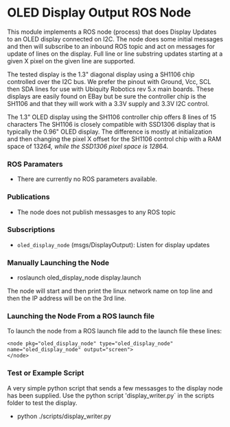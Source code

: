 
# OLED Display Output ROS Node


This module implements a ROS node (process) that does Display Updates to an OLED display connected on I2C.
The node does some initial messages and then will subscribe to an inbound ROS topic  and act on messages for update of lines on the display. 
Full line or line substring updates starting at a given X pixel on the given line are supported.

The tested display is the 1.3" diagonal display using a SH1106 chip controlled over the I2C bus.
We prefer the pinout with  Ground, Vcc, SCL then SDA lines for use with Ubiquity Robotics rev 5.x main boards.
These displays are easily found on EBay but be sure the controller chip is the SH1106 and that they will work with a 3.3V supply and 3.3V I2C control.

The 1.3" OLED display using the SH1106 controller chip offers 8 lines of 15 characters 
The SH1106 is closely compatible with SSD1306 display that is typically the 0.96" OLED display.
The difference is mostly at initialization and then changing the pixel X offset for the SH1106 control chip with a RAM space of 132*64, while the SSD1306 pixel space is 128*64.

### ROS Paramaters

* There are currently no ROS parameters available.

### Publications

* The node does not publish messasges to any ROS topic

### Subscriptions

* `oled_display_node` (msgs/DisplayOutput): Listen for display updates

### Manually Launching the Node

* roslaunch oled_display_node display.launch

The node will start and then print the linux network name on top line and then the IP address will be on the 3rd line.

### Launching the Node From a ROS launch file

To launch the node from a ROS launch file add to the launch file these lines:

    <node pkg="oled_display_node" type="oled_display_node" name="oled_display_node" output="screen">
    </node>

### Test or Example Script
A very simple python script that sends a few messasges to the display node has been supplied.
Use the python script 'display_writer.py` in the scripts folder to test the display.

* python ./scripts/display_writer.py


